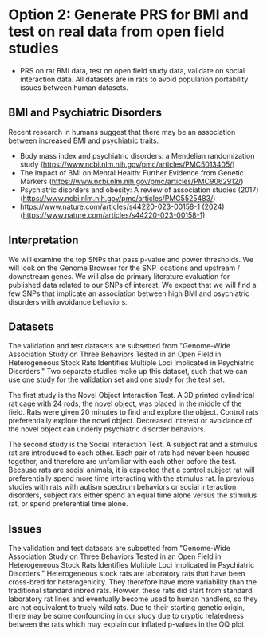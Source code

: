 # Option 2: Generate PRS for BMI and test on real data from open field studies

* PRS on rat BMI data, test on open field study data, validate on social interaction data. All datasets are in rats to avoid population portability issues between human datasets.

## BMI and Psychiatric Disorders

Recent research in humans suggest that there may be an association between increased BMI and psychiatric traits.

* Body mass index and psychiatric disorders: a Mendelian randomization study (https://www.ncbi.nlm.nih.gov/pmc/articles/PMC5013405/)
* The Impact of BMI on Mental Health: Further Evidence from Genetic Markers (https://www.ncbi.nlm.nih.gov/pmc/articles/PMC9062912/)
* Psychiatric disorders and obesity: A review of association studies (2017) (https://www.ncbi.nlm.nih.gov/pmc/articles/PMC5525483/)
* https://www.nature.com/articles/s44220-023-00158-1 (2024) (https://www.nature.com/articles/s44220-023-00158-1)

## Interpretation

We will examine the top SNPs that pass p-value and power thresholds. We will look on the Genome Browser for the SNP locations and upstream / downstream genes. We will also do primary literature evaluation for published data related to our SNPs of interest. We expect that we will find a few SNPs that implicate an association between high BMI and psychiatric disorders with avoidance behaviors.

## Datasets

The validation and test datasets are subsetted from "Genome-Wide Association Study on Three Behaviors Tested in an Open Field in Heterogeneous Stock Rats Identifies Multiple Loci Implicated in Psychiatric Disorders." Two separate studies make up this dataset, such that we can use one study for the validation set and one study for the test set.

The first study is the Novel Object Interaction Test. A 3D printed cylindrical rat cage with 24 rods, the novel object, was placed in the middle of the field. Rats were given 20 minutes to find and explore the object. Control rats preferentially explore the novel object. Decreased interest or avoidance of the novel object can underly psychiatric disorder behaviors.

The second study is the Social Interaction Test. A subject rat and a stimulus rat are introduced to each other. Each pair of rats had never been housed together, and therefore are unfamiliar with each other before the test. Because rats are social animals, it is expected that a control subject rat will preferentially spend more time interacting with the stimulus rat. In previous studies with rats with autism spectrum behaviors or social interaction disorders, subject rats either spend an equal time alone versus the stimulus rat, or spend preferential time alone.

## Issues

The validation and test datasets are subsetted from "Genome-Wide Association Study on Three Behaviors Tested in an Open Field in Heterogeneous Stock Rats Identifies Multiple Loci Implicated in Psychiatric Disorders."  Heterogeneous stock rats are laboratory rats that have been cross-bred for heterogenicity. They therefore have more variability than the traditional standard inbred rats. Howver, these rats did start from standard laboratory rat lines and eventually become used to human handlers, so they are not equivalent to truely wild rats. Due to their starting genetic origin, there may be some confounding in our study due to cryptic relatedness between the rats which may explain our inflated p-values in the QQ plot.